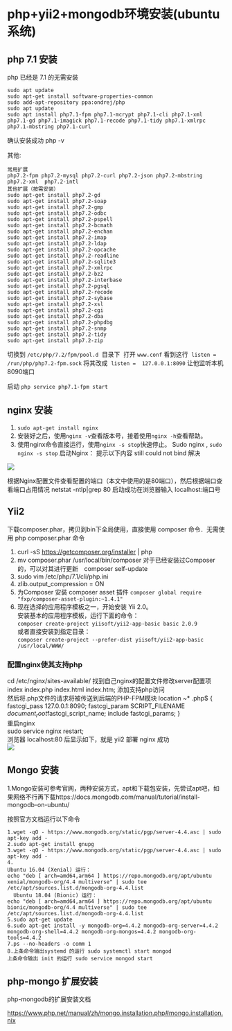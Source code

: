 # php+yii2+mongodb环境安装(ubuntu系统)
## php 7.1 安装
php 已经是 7.1 的无需安装
```shell
sudo apt update
sudo apt-get install software-properties-common
sudo add-apt-repository ppa:ondrej/php
sudo apt update
sudo apt install php7.1-fpm php7.1-mcrypt php7.1-cli php7.1-xml php7.1-gd php7.1-imagick php7.1-recode php7.1-tidy php7.1-xmlrpc php7.1-mbstring php7.1-curl
```
确认安装成功 php -v

其他:  
```
常用扩展　
php7.2-fpm php7.2-mysql php7.2-curl php7.2-json php7.2-mbstring php7.2-xml  php7.2-intl  
其他扩展（按需安装）  
sudo apt-get install php7.2-gd
sudo apt-get install php7.2-soap
sudo apt-get install php7.2-gmp
sudo apt-get install php7.2-odbc
sudo apt-get install php7.2-pspell
sudo apt-get install php7.2-bcmath
sudo apt-get install php7.2-enchan
sudo apt-get install php7.2-imap
sudo apt-get install php7.2-ldap
sudo apt-get install php7.2-opcache
sudo apt-get install php7.2-readline 
sudo apt-get install php7.2-sqlite3
sudo apt-get install php7.2-xmlrpc
sudo apt-get install php7.2-bz2
sudo apt-get install php7.2-interbase
sudo apt-get install php7.2-pgsql
sudo apt-get install php7.2-recode
sudo apt-get install php7.2-sybase
sudo apt-get install php7.2-xsl
sudo apt-get install php7.2-cgi
sudo apt-get install php7.2-dba
sudo apt-get install php7.2-phpdbg
sudo apt-get install php7.2-snmp
sudo apt-get install php7.2-tidy
sudo apt-get install php7.2-zip
```
切换到 ```/etc/php/7.2/fpm/pool.d```  目录下  打开 ```www.conf```
看到这行  ```listen = /run/php/php7.2-fpm.sock``` 将其改成  ```listen =  127.0.0.1:8090```
让他监听本机8090端口

启动 ```php service php7.1-fpm start```

## nginx 安装
1. ```sudo apt-get install nginx```
2. 安装好之后，使用```nginx -v```查看版本号，接着使用```nginx -h```查看帮助。
3. 使用nginx命令直接运行，使用```nginx -s stop```快速停止。
Sudo nginx    ,     ```sudo nginx -s stop```
启动Nginx： 提示以下内容 still could not bind 解决

<img src="/img/ngixerr.png">

根据Nginx配置文件查看配置的端口（本文中使用的是80端口），然后根据端口查看端口占用情况  netstat -ntlp|grep 80
启动成功在浏览器输入 localhost:端口号
## Yii2
下载composer.phar，拷贝到bin下全局使用，直接使用 composer 命令．无需使用 php composer.phar 命令
1. curl -sS https://getcomposer.org/installer | php
2. mv composer.phar /usr/local/bin/composer
对于已经安装过Composer的，可以对其进行更新　composer self-update
3. sudo vim /etc/php/7.1/cli/php.ini
4. zlib.output_compression = ON
5. 为Composer 安装 composer asset 插件 ```composer global require "fxp/composer-asset-plugin:~1.4.1"```
6. 现在选择的应用程序模板之一，开始安装 Yii 2.0。  
安装基本的应用程序模板，运行下面的命令：  
```composer create-project yiisoft/yii2-app-basic basic 2.0.9```  
或者直接安装到指定目录：  
```composer create-project --prefer-dist yiisoft/yii2-app-basic /usr/local/WWW/```  
### 配置nginx使其支持php  
cd /etc/nginx/sites-available/ 找到自己nginx的配置文件修改server配置项
index index.php index.html index.htm; 添加支持php访问  
然后将.php文件的请求将被传送到后端的PHP-FPM模块
location ~* \.php$ { 
 fastcgi_pass  127.0.0.1:8090;
        fastcgi_param SCRIPT_FILENAME
                      $document_root$fastcgi_script_name;
        include       fastcgi_params;
}  
重启nginx  
sudo service nginx restart;  
浏览器 localhost:80 后显示如下，就是 yii2 部署 nginx 成功  
<img src="/img/nginxweb.png">


## Mongo 安装
1.Mongo安装可参考官网，两种安装方式，apt和下载包安装，先尝试apt吧，如果网络不行再下载https://docs.mongodb.com/manual/tutorial/install-mongodb-on-ubuntu/  

按照官方文档运行以下命令
```shell
1.wget -qO - https://www.mongodb.org/static/pgp/server-4.4.asc | sudo apt-key add -
2.sudo apt-get install gnupg
3.wget -qO - https://www.mongodb.org/static/pgp/server-4.4.asc | sudo apt-key add -
4.
Ubuntu 16.04 (Xenial) 运行：
echo "deb [ arch=amd64,arm64 ] https://repo.mongodb.org/apt/ubuntu xenial/mongodb-org/4.4 multiverse" | sudo tee /etc/apt/sources.list.d/mongodb-org-4.4.list
  Ubuntu 18.04 (Bionic) 运行：
echo "deb [ arch=amd64,arm64 ] https://repo.mongodb.org/apt/ubuntu bionic/mongodb-org/4.4 multiverse" | sudo tee /etc/apt/sources.list.d/mongodb-org-4.4.list
5.sudo apt-get update
6.sudo apt-get install -y mongodb-org=4.4.2 mongodb-org-server=4.4.2 mongodb-org-shell=4.4.2 mongodb-org-mongos=4.4.2 mongodb-org-tools=4.4.2
7.ps --no-headers -o comm 1
8.上条命令输出systemd 的运行 sudo systemctl start mongod
上条命令输出 init 的运行 sudo service mongod start
```
## php-mongo 扩展安装
php-mongodb的扩展安装文档

https://www.php.net/manual/zh/mongo.installation.php#mongo.installation.nix


